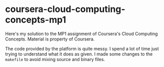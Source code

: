 # coursera-cloud-computing-concepts-mp1

Here's my solution to the MP1 assignment of Coursera's Cloud Computing Concepts. Material is property of Coursera.

The code provided by the platform is quite messy. I spend a lot of time just trying to understand what it does as given. I made some changes to the `makefile` to avoid mixing source and binary files.
